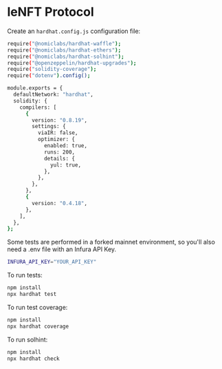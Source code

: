 # leNFT Protocol

Create an `hardhat.config.js` configuration file:

```bash
require("@nomiclabs/hardhat-waffle");
require("@nomiclabs/hardhat-ethers");
require("@nomiclabs/hardhat-solhint");
require("@openzeppelin/hardhat-upgrades");
require("solidity-coverage");
require("dotenv").config();

module.exports = {
  defaultNetwork: "hardhat",
  solidity: {
    compilers: [
      {
        version: "0.8.19",
        settings: {
          viaIR: false,
          optimizer: {
            enabled: true,
            runs: 200,
            details: {
              yul: true,
            },
          },
        },
      },
      {
        version: "0.4.18",
      },
    ],
  },
};

```

Some tests are performed in a forked mainnet environment, so you'll also need a .env file with an Infura API Key.

```bash
INFURA_API_KEY="YOUR_API_KEY"

```

To run tests:

```bash
npm install
npx hardhat test
```

To run test coverage:

```bash
npm install
npx hardhat coverage
```

To run solhint:

```bash
npm install
npx hardhat check
```
